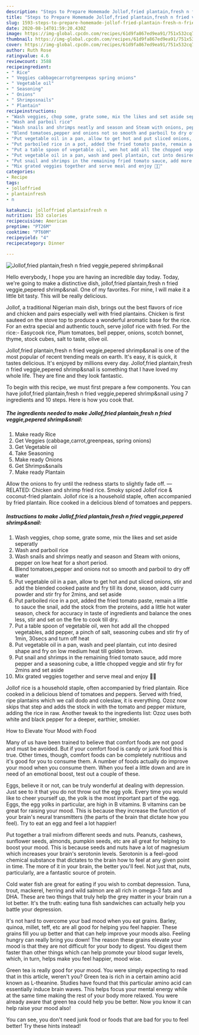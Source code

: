 ```yaml
---
description: "Steps to Prepare Homemade Jollof,fried plantain,fresh n fried veggie,pepered shrimp&amp;amp;snail"
title: "Steps to Prepare Homemade Jollof,fried plantain,fresh n fried veggie,pepered shrimp&amp;amp;snail"
slug: 1593-steps-to-prepare-homemade-jollof-fried-plantain-fresh-n-fried-veggie-pepered-shrimp-and-amp-snail
date: 2020-08-14T01:59:20.430Z
image: https://img-global.cpcdn.com/recipes/61d9fa867ed9ea91/751x532cq70/jolloffried-plantainfresh-n-fried-veggiepepered-shrimpsnail-recipe-main-photo.jpg
thumbnail: https://img-global.cpcdn.com/recipes/61d9fa867ed9ea91/751x532cq70/jolloffried-plantainfresh-n-fried-veggiepepered-shrimpsnail-recipe-main-photo.jpg
cover: https://img-global.cpcdn.com/recipes/61d9fa867ed9ea91/751x532cq70/jolloffried-plantainfresh-n-fried-veggiepepered-shrimpsnail-recipe-main-photo.jpg
author: Ruth Rose
ratingvalue: 4.6
reviewcount: 3588
recipeingredient:
- " Rice"
- " Veggies cabbagecarrotgreenpeas spring onions"
- " Vegetable oil"
- " Seasoning"
- " Onions"
- " Shrimpssnails"
- " Plantain"
recipeinstructions:
- "Wash veggies, chop some, grate some, mix the likes and set aside seperatly"
- "Wash and parboil rice"
- "Wash snails and shrimps neatly and season and Steam with onions, pepper on low heat for a short period."
- "Blend tomatoes,pepper and onions not so smooth and parboil to dry off water"
- "Put vegetable oil in a pan, allow to get hot and put sliced onions, stir and add the blended cooked paste and fry till its done, season, add curry powder and stir fry for 2mins, and set aside"
- "Put parboiled rice in a pot, added the fried tomato paste, remain a little to sauce the snail, add the stock from the proteins, add a little hot water season, check for accuracy in taste of ingredients and balance the ones less, stir and set on the fire to cook till dry."
- "Put a table spoon of vegetable oil, wen hot add all the chopped vegetables, add pepper, a pinch of salt, seasoning cubes and stir fry of 1min, 30secs and turn off heat"
- "Put vegetable oil in a pan, wash and peel plantain, cut into desired shape and fry on low medium heat till golden brown."
- "Put snail and shrimps in the remaining fried tomato sauce, add more pepper and a seasoning cube, a little chopped veggie and stir fry for 2mins and set aside"
- "Mix grated veggies together and serve meal and enjoy 🤸💃"
categories:
- Recipe
tags:
- jolloffried
- plantainfresh
- n

katakunci: jolloffried plantainfresh n 
nutrition: 153 calories
recipecuisine: American
preptime: "PT26M"
cooktime: "PT60M"
recipeyield: "4"
recipecategory: Dinner

---
```



![Jollof,fried plantain,fresh n fried veggie,pepered shrimp&amp;snail](https://img-global.cpcdn.com/recipes/61d9fa867ed9ea91/751x532cq70/jolloffried-plantainfresh-n-fried-veggiepepered-shrimpsnail-recipe-main-photo.jpg)

Hello everybody, I hope you are having an incredible day today. Today, we're going to make a distinctive dish, jollof,fried plantain,fresh n fried veggie,pepered shrimp&amp;snail. One of my favorites. For mine, I will make it a little bit tasty. This will be really delicious.

Jollof, a traditional Nigerian main dish, brings out the best flavors of rice and chicken and pairs especially well with fried plantains. Chicken is first sauteed on the stove top to produce a wonderful aromatic base for the rice. For an extra special and authentic touch, serve jollof rice with fried. For the rice:- Easycook rice, Plum tomatoes, bell pepper, onions, scotch bonnet, thyme, stock cubes, salt to taste, olive oil.

Jollof,fried plantain,fresh n fried veggie,pepered shrimp&amp;snail is one of the most popular of recent trending meals on earth. It's easy, it is quick, it tastes delicious. It's enjoyed by millions every day. Jollof,fried plantain,fresh n fried veggie,pepered shrimp&amp;snail is something that I have loved my whole life. They are fine and they look fantastic.


To begin with this recipe, we must first prepare a few components. You can have jollof,fried plantain,fresh n fried veggie,pepered shrimp&amp;snail using 7 ingredients and 10 steps. Here is how you cook that.

<!--inarticleads1-->

##### The ingredients needed to make Jollof,fried plantain,fresh n fried veggie,pepered shrimp&amp;snail:

1. Make ready  Rice
1. Get  Veggies (cabbage,carrot,greenpeas, spring onions)
1. Get  Vegetable oil
1. Take  Seasoning
1. Make ready  Onions
1. Get  Shrimps&amp;snails
1. Make ready  Plantain


Allow the onions to fry until the redness starts to slightly fade off. —RELATED: Chicken and shrimp fried rice. Smoky spiced Jollof rice &amp; coconut-fried plantain. Jollof rice is a household staple, often accompanied by fried plantain. Rice cooked in a delicious blend of tomatoes and peppers. 

<!--inarticleads2-->

##### Instructions to make Jollof,fried plantain,fresh n fried veggie,pepered shrimp&amp;snail:

1. Wash veggies, chop some, grate some, mix the likes and set aside seperatly
1. Wash and parboil rice
1. Wash snails and shrimps neatly and season and Steam with onions, pepper on low heat for a short period.
1. Blend tomatoes,pepper and onions not so smooth and parboil to dry off water
1. Put vegetable oil in a pan, allow to get hot and put sliced onions, stir and add the blended cooked paste and fry till its done, season, add curry powder and stir fry for 2mins, and set aside
1. Put parboiled rice in a pot, added the fried tomato paste, remain a little to sauce the snail, add the stock from the proteins, add a little hot water season, check for accuracy in taste of ingredients and balance the ones less, stir and set on the fire to cook till dry.
1. Put a table spoon of vegetable oil, wen hot add all the chopped vegetables, add pepper, a pinch of salt, seasoning cubes and stir fry of 1min, 30secs and turn off heat
1. Put vegetable oil in a pan, wash and peel plantain, cut into desired shape and fry on low medium heat till golden brown.
1. Put snail and shrimps in the remaining fried tomato sauce, add more pepper and a seasoning cube, a little chopped veggie and stir fry for 2mins and set aside
1. Mix grated veggies together and serve meal and enjoy 🤸💃


Jollof rice is a household staple, often accompanied by fried plantain. Rice cooked in a delicious blend of tomatoes and peppers. Served with fried, ripe plantains which we call dodo and coleslaw, it is everything. Ozoz now skips that step and adds the stock in with the tomato and pepper mixture, adding the rice in raw. Another tweak to the ingredients list: Ozoz uses both white and black pepper for a deeper, earthier, smokier. 

How to Elevate Your Mood with Food


Many of us have been trained to believe that comfort foods are not good and must be avoided. But if your comfort food is candy or junk food this is true. Other times, though, comfort foods can be completely nutritious and it's good for you to consume them. A number of foods actually do improve your mood when you consume them. When you feel a little down and are in need of an emotional boost, test out a couple of these.

Eggs, believe it or not, can be truly wonderful at dealing with depression. Just see to it that you do not throw out the egg yolk. Every time you would like to cheer yourself up, the yolk is the most important part of the egg. Eggs, the egg yolks in particular, are high in B vitamins. B vitamins can be great for raising your mood. This is because they increase the function of your brain's neural transmitters (the parts of the brain that dictate how you feel). Try to eat an egg and feel a lot happier!

Put together a trail mixfrom different seeds and nuts. Peanuts, cashews, sunflower seeds, almonds, pumpkin seeds, etc are all great for helping to boost your mood. This is because seeds and nuts have a lot of magnesium which increases your brain's serotonin levels. Serotonin is a feel-good chemical substance that dictates to the brain how to feel at any given point in time. The more of it in your brain, the better you'll feel. Not just that, nuts, particularly, are a fantastic source of protein.

Cold water fish are great for eating if you wish to combat depression. Tuna, trout, mackerel, herring and wild salmon are all rich in omega-3 fats and DHA. These are two things that truly help the grey matter in your brain run a lot better. It's the truth: eating tuna fish sandwiches can actually help you battle your depression. 

It's not hard to overcome your bad mood when you eat grains. Barley, quinoa, millet, teff, etc are all good for helping you feel happier. These grains fill you up better and that can help improve your moods also. Feeling hungry can really bring you down! The reason these grains elevate your mood is that they are not difficult for your body to digest. You digest them faster than other things which can help promote your blood sugar levels, which, in turn, helps make you feel happier, mood wise.

Green tea is really good for your mood. You were simply expecting to read that in this article, weren't you? Green tea is rich in a certain amino acid known as L-theanine. Studies have found that this particular amino acid can essentially induce brain waves. This helps focus your mental energy while at the same time making the rest of your body more relaxed. You were already aware that green tea could help you be better. Now you know it can help raise your mood also!

You can see, you don't need junk food or foods that are bad for you to feel better! Try  these hints  instead!

